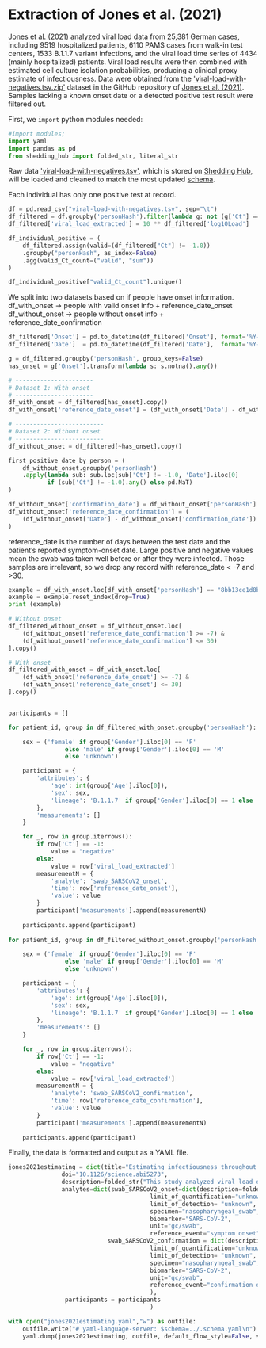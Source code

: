 # Extraction of Jones et al. (2021)

[Jones et al. (2021)](https://www.science.org/doi/10.1126/science.abi5273) analyzed viral load data from 25,381 German cases, including 9519 hospitalized patients, 6110 PAMS cases from walk-in test centers, 1533 B.1.1.7 variant infections, and the viral load time series of 4434 (mainly hospitalized) patients. Viral load results were then combined with estimated cell culture isolation probabilities, producing a clinical proxy estimate of infectiousness. Data were obtained from the ['viral-load-with-negatives.tsv.zip'](https://github.com/VirologyCharite/SARS-CoV-2-VL-paper/blob/20210614/data/viral-load-with-negatives.tsv.zip) dataset in the GitHub repository of [Jones et al. (2021)](https://www.science.org/doi/10.1126/science.abi5273). Samples lacking a known onset date or a detected positive test result were filtered out.

First, we `import` python modules needed:

```python
#import modules;
import yaml
import pandas as pd
from shedding_hub import folded_str, literal_str
```

Raw data ['viral-load-with-negatives.tsv'](https://github.com/VirologyCharite/SARS-CoV-2-VL-paper/blob/20210614/data/viral-load-with-negatives.tsv.zip), which is stored on [Shedding Hub](https://github.com/shedding-hub), will be loaded and cleaned to match the most updated [schema](https://github.com/shedding-hub/shedding-hub/blob/main/data/.schema.yaml).

Each individual has only one positive test at record. 
```python
df = pd.read_csv("viral-load-with-negatives.tsv", sep="\t")
df_filtered = df.groupby('personHash').filter(lambda g: not (g['Ct'] == -1.0).all())
df_filtered['viral_load_extracted'] = 10 ** df_filtered['log10Load']

df_individual_positive = (
    df_filtered.assign(valid=(df_filtered["Ct"] != -1.0))
    .groupby("personHash", as_index=False)
    .agg(valid_Ct_count=("valid", "sum"))
)

df_individual_positive["valid_Ct_count"].unique()
```

We split into two datasets based on if people have onset information. 
df_with_onset → people with valid onset info + reference_date_onset
df_without_onset → people without onset info + reference_date_confirmation

```python
df_filtered['Onset'] = pd.to_datetime(df_filtered['Onset'], format='%Y-%m-%d', errors='coerce')
df_filtered['Date']  = pd.to_datetime(df_filtered['Date'],  format='%Y-%m-%d', errors='coerce')

g = df_filtered.groupby('personHash', group_keys=False)
has_onset = g['Onset'].transform(lambda s: s.notna().any())

# ----------------------
# Dataset 1: With onset
# ----------------------
df_with_onset = df_filtered[has_onset].copy()
df_with_onset['reference_date_onset'] = (df_with_onset['Date'] - df_with_onset['Onset']).dt.days

# -------------------------
# Dataset 2: Without onset
# -------------------------
df_without_onset = df_filtered[~has_onset].copy()

first_positive_date_by_person = (
    df_without_onset.groupby('personHash')
    .apply(lambda sub: sub.loc[sub['Ct'] != -1.0, 'Date'].iloc[0]
           if (sub['Ct'] != -1.0).any() else pd.NaT)
)

df_without_onset['confirmation_date'] = df_without_onset['personHash'].map(first_positive_date_by_person)
df_without_onset['reference_date_confirmation'] = (
    (df_without_onset['Date'] - df_without_onset['confirmation_date']).dt.days
)
```

reference_date is the number of days between the test date and the patient’s reported symptom-onset date. Large positive and negative values mean the swab was taken well before or after they were infected. Those samples are irrelevant, so we drop any record with reference_date < -7 and >30.

```python
example = df_with_onset.loc[df_with_onset['personHash'] == "8bb13ce1d8b40383949ff842074f4040"]
example = example.reset_index(drop=True)
print (example)
```

```python 
# Without onset
df_filtered_without_onset = df_without_onset.loc[
    (df_without_onset['reference_date_confirmation'] >= -7) &
    (df_without_onset['reference_date_confirmation'] <= 30)
].copy()

# With onset
df_filtered_with_onset = df_with_onset.loc[
    (df_with_onset['reference_date_onset'] >= -7) &
    (df_with_onset['reference_date_onset'] <= 30)
].copy()
```

```python

participants = []

for patient_id, group in df_filtered_with_onset.groupby('personHash'):

    sex = ('female' if group['Gender'].iloc[0] == 'F'
                else 'male' if group['Gender'].iloc[0] == 'M'
                else 'unknown')

    participant = {
        'attributes': {
            'age': int(group['Age'].iloc[0]),
            'sex': sex, 
            'lineage': 'B.1.1.7' if group['Gender'].iloc[0] == 1 else 'unknown' 
        },
        'measurements': []
    }

    for _, row in group.iterrows():
        if row['Ct'] == -1:
            value = "negative"
        else:
            value = row['viral_load_extracted']
        measurementN = {
            'analyte': 'swab_SARSCoV2_onset',
            'time': row['reference_date_onset'],
            'value': value
        }
        participant['measurements'].append(measurementN)
    
    participants.append(participant)
    
for patient_id, group in df_filtered_without_onset.groupby('personHash'):

    sex = ('female' if group['Gender'].iloc[0] == 'F'
                else 'male' if group['Gender'].iloc[0] == 'M'
                else 'unknown')

    participant = {
        'attributes': {
            'age': int(group['Age'].iloc[0]),
            'sex': sex, 
            'lineage': 'B.1.1.7' if group['Gender'].iloc[0] == 1 else 'unknown' 
        },
        'measurements': []
    }

    for _, row in group.iterrows():
        if row['Ct'] == -1:
            value = "negative"
        else:
            value = row['viral_load_extracted']
        measurementN = {
            'analyte': 'swab_SARSCoV2_confirmation',
            'time': row['reference_date_confirmation'],
            'value': value
        }
        participant['measurements'].append(measurementN)
    
    participants.append(participant)
```

Finally, the data is formatted and output as a YAML file.

```python
jones2021estimating = dict(title="Estimating infectiousness throughout SARS-CoV-2 infection course",
               doi="10.1126/science.abi5273",
               description=folded_str("This study analyzed viral load data from 25,381 German cases, including 9519 hospitalized patients, 6110 PAMS cases from walk-in test centers, 1533 B.1.1.7 variant infections, and the viral load time series of 4434 (mainly hospitalized) patients. Viral load results were then combined with estimated cell culture isolation probabilities, producing a clinical proxy estimate of infectiousness. Data were obtained from the 'viral-load-with-negatives.tsv' dataset in the GitHub repository of Jones et al. (2021). Samples lacking a known onset date or a detected positive test result were filtered out.\n"),
               analytes=dict(swab_SARSCoV2_onset=dict(description=folded_str("The reference event is symtom onset. Viral load is semiquantitative, estimating RNA copies per entire swab sample, whereas only a fraction of the volume can reach the test tube. The quantification is based on a standard curve and derive a formula in which RT-PCR cycle threshold values are converted to viral loads. Viral load is estimated from the cycle threshold (Ct) value using the empirical formulae 14.159 - (Ct x 0.297) for the Roche Light Cycler 480 system and 15.043 - (Ct x 0.296) for the Roche cobas 6800/8800 systems. An estimated 3 percent of our samples were from the lower respiratory tract. These were not removed from the dataset because of their low frequency and the fact that the first samples for patients are almost universally swab samples. Samples from the lower respiratory tract are generally taken from patients only after intubation, by which point viral loads have typically fallen.\n"),
                                        limit_of_quantification="unknown",
                                        limit_of_detection= "unknown",
                                        specimen="nasopharyngeal_swab", 
                                        biomarker="SARS-CoV-2", 
                                        unit="gc/swab",
                                        reference_event="symptom onset",),
                            swab_SARSCoV2_confirmation = dict(description=folded_str("The reference event is confirmation date. Viral load is semiquantitative, estimating RNA copies per entire swab sample, whereas only a fraction of the volume can reach the test tube. The quantification is based on a standard curve and derive a formula in which RT-PCR cycle threshold values are converted to viral loads. Viral load is estimated from the cycle threshold (Ct) value using the empirical formulae 14.159 - (Ct x 0.297) for the Roche Light Cycler 480 system and 15.043 - (Ct x 0.296) for the Roche cobas 6800/8800 systems. An estimated 3 percent of our samples were from the lower respiratory tract. These were not removed from the dataset because of their low frequency and the fact that the first samples for patients are almost universally swab samples. Samples from the lower respiratory tract are generally taken from patients only after intubation, by which point viral loads have typically fallen.\n"),
                                        limit_of_quantification="unknown",
                                        limit_of_detection= "unknown",
                                        specimen="nasopharyngeal_swab", 
                                        biomarker="SARS-CoV-2", 
                                        unit="gc/swab",
                                        reference_event="confirmation date",)
                                        ),
                participants = participants
                                        )

with open("jones2021estimating.yaml","w") as outfile:
    outfile.write("# yaml-language-server: $schema=../.schema.yaml\n")
    yaml.dump(jones2021estimating, outfile, default_flow_style=False, sort_keys=False)

```
